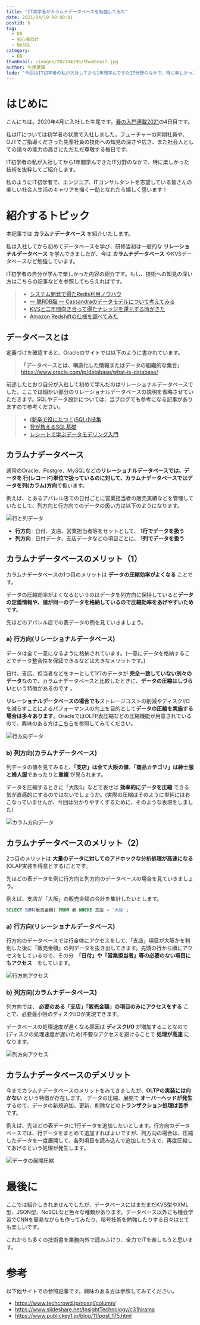 ```yaml
---
title: "IT初学者がカラムナデータベースを勉強してみた"
date: 2021/04/19 00:00:01
postid: b
tag:
  - DB
  - 初心者向け
  - NoSQL
category:
  - DB
thumbnail: /images/20210419b/thumbnail.jpg
author: 牛尾夏輝
lede: "今回はIT初学者の私が入社してから1年間学んできたIT分野のなかで、特に楽しかった技術を抜粋してご紹介させていただければと思います。今後私のようにIT初学者で、エンジニア、ITコンサルタントを志望している皆さんの楽しい社会人生活のキャリアを描く一助となれたら嬉しく思います！"
---
```

# はじめに

こんにちは。2020年4月に入社した牛尾です。[春の入門連載2021](/articles/20210414a/)の4日目です。

私はITについては初学者の状態で入社しました。フューチャーの同期社員や、OJTでご指導くださった先輩社員の技術への知見の深さや広さ、また社会人としての諸々の能力の高さにただただ尊敬する毎日です。

IT初学者の私が入社してから1年間学んできたIT分野のなかで、特に楽しかった技術を抜粋してご紹介します。

私のようにIT初学者で、エンジニア、ITコンサルタントを志望している皆さんの楽しい社会人生活のキャリアを描く一助となれたら嬉しく思います！

# 紹介するトピック

本記事では **カラムナデータベース** を紹介いたします。

私は入社してから初めてデータベースを学び、研修当初は一般的な **リレーショナルデータベース** を学んできましたが、今は **カラムナデータベース** やKVSデータベースなど勉強しています。

IT初学者の自分が学んで楽しかった内容の紹介です。もし、技術への知見の深い方はこちらの記事などを参照してもらえればです。

> * [システム開発で得たRedis利用ノウハウ](/articles/20190821/)
> * [— 脱RDB脳 — Cassandraのデータモデルについて考えてみる](/articles/20190718/)
> * [KVSと二年間向き合って得たナレッジを還元する時がきた](/articles/20210412a/)
> * [Amazon Redshiftの仕様を調べてみた](/articles/20190625/)

## データベースとは

定義づけを確認すると、Oracleのサイトでは以下のように書かれています。

> **「データベースとは、構造化した情報またはデータの組織的な集合」**
> https://www.oracle.com/jp/database/what-is-database/

前述したとおり自分が入社して初めて学んだのはリレーショナルデータベースでした。ここでは細かい部分のリレーショナルデータベースの説明を省略させていただきます。SQLやデータ設計については、当ブログでも参考になる記事がありますので参考ください。

> * [(新卒で役にたつ！)SQL小技集](/articles/20210416b/)
> * [登が教えるSQL基礎](/articles/20210215/)
> * [レシートで学ぶデータモデリング入門](/articles/20200616/)

## カラムナデータベース

通常のOracle、Postgre、MySQLなどの**リレーショナルデータベースでは、データを 行(レコード)単位で扱っているのに対して、カラムナデータベースではデータを列(カラム)方向**で扱います。

例えば、とあるアパレル店での日付ごとに営業担当者の販売実績などを管理していたとして、列方向と行方向でのデータの扱い方は以下のようになります。

<img src="/images/20210419b/行と列データ.jpg" alt="行と列データ" loading="lazy">

* **行方向** : 日付、支店、営業担当者等をセットとして、 **1行でデータを扱う**
* **列方向** : 日付データ、支店データなどの項目ごとに、 **1列でデータを扱う**

## カラムナデータベースのメリット（1）

カラムナデータベースの1つ目のメリットは **データの圧縮効率がよくなる** ことです。

データの圧縮効率がよくなるというのはデータを列方向に保持していると**データの定義情報や、値が同一のデータを格納しているので圧縮効率をあげやすいため**です。

先ほどのアパレル店での表データの例を見ていきましょう。

### a) 行方向(リレーショナルデータベース)

データは全て一意になるように格納されています。(一意にデータを格納することでデータ整合性を保証できるなどは大きなメリットです。)

日付、支店、担当者などをキーとして1行のデータが **完全一致していない別々のデータ**なので、カラムナデータベースと比較したときに、**データの圧縮はしづらい**という特徴があるのです 。

**リレーショナルデータベースの場合でも**ストレージコストの削減やディスクI/Oを減らすことによるパフォーマンスの向上を目的として**データの圧縮を実施する場合は多々あります**。OracleではOLTP表圧縮などの圧縮機能が用意されているので、興味のある方は[こちら](https://www.oracle.com/jp/a/tech/docs/technical-resources/0315-1100-compression.pdf)を参照してみてください。

<img src="/images/20210419b/行方向データ.jpg" alt="行方向データ" loading="lazy">

### b) 列方向(カラムナデータベース)

列データの値を見てみると、**「支店」は全て大阪の値**、**「商品カテゴリ」は紳士服と婦人服**であったりと**重複** が見られます。

データを圧縮するときに「大阪5」などで表せば **効率的にデータを圧縮** できる気が直感的にするのではないでしょうか。(実際の圧縮はそのように単純にはおこなっていませんが、今回は分かりやすくするために、そのような表現をしました)

<img src="/images/20210419b/カラム方向データ.jpg" alt="カラム方向データ" loading="lazy">

## カラムナデータベースのメリット（2）

2つ目のメリットは **大量のデータに対してのアドホックな分析処理が高速になる** (OLAP実装を得意とする)ことです。

先ほどの表データを例に行方向と列方向のデータベースの場合を見ていきましょう。

例えば、支店が「大阪」の販売金額の合計を集計したいとします。

```sql
SELECT SUM(販売金額) FROM 表 WHERE 支店 = '大阪';
```

### a) 行方向(リレーショナルデータベース)

行方向のデータベースでは行全体にアクセスをして、「支店」項目が大阪かを判別した後に「販売金額」の列データを抜き出してきます。先頭の行から順にアクセスをしているので、その分　**「日付」や「営業担当者」等の必要のない項目にもアクセス**　をしています。

<img src="/images/20210419b/行方向アクセス.jpg" alt="行方向アクセス" loading="lazy">

### b) 列方向(カラムナデータベース)

列方向では、 **必要のある「支店」「販売金額」の項目のみにアクセスをする** ことで、必要最小限のディスクI/Oが実現できます。

データベースの処理速度が遅くなる原因は **ディスクI/O** が増加することなので(ディスクの処理速度が遅いため)不要なアクセスを避けることで **処理が高速** になります。

<img src="/images/20210419b/列方向アクセス.jpg" alt="列方向アクセス" loading="lazy">

## カラムナデータベースのデメリット

今までカラムナデータベースのメリットをみてきましたが、**OLTPの実装には向かない** という特徴が存在します。
データの圧縮、展開で **オーバーヘッドが発生** するので、データの新規追加、更新、削除などの**トランザクション処理は苦手** です。

例えば、先ほどの表データに1行データを追加したいとします。行方向のデータベースでは、行データをまとめて追加すればよいですが、列方向の場合は、圧縮したデータを一度展開して、各列項目を読み込んで追加したうえで、再度圧縮してあげるという処理が発生します。

<img src="/images/20210419b/データの展開圧縮.jpg" alt="データの展開圧縮" loading="lazy">

# 最後に

ここでは紹介しきれませんでしたが、データベースにはまだまだKVS型やXML型、JSON型、NoSQLなど色々な種類があります。データベース以外にも機会学習でCNNを簡易ながらも作ってみたり、暗号技術を勉強したりする日々はとても楽しいです。

これからも多くの技術書を業務内外で読みふけり、全力でITを楽しもうと思います。

# 参考

以下他サイトでの参照記事です。興味のある方は参照してみてください。

* https://www.techcrowd.jp/nosql/column/
* https://www.slideshare.net/InsightTechnology/c31hirama
* https://www.publickey1.jp/blog/11/post_175.html
